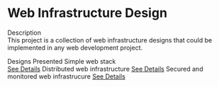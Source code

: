 # Web Infrastructure Design
Description  
This project is a collection of web infrastructure designs that could be implemented in any web development project.

Designs Presented
Simple web stack   
[See Details](https://github.com/Mimo-oo/alx-system_engineering-devops/blob/master/0x09-web_infrastructure_design/0-simple_web_stack.png)
Distributed web infrastructure
[See Details](https://github.com/Mimo-oo/alx-system_engineering-devops/blob/master/0x09-web_infrastructure_design/1-distributed_web_infrastructure.png)
Secured and monitored web infrastrucure 
[See Details](https://github.com/Mimo-oo/alx-system_engineering-devops/blob/master/0x09-web_infrastructure_design/2-secured_and_monitored_web_infrastructure.png)
 
